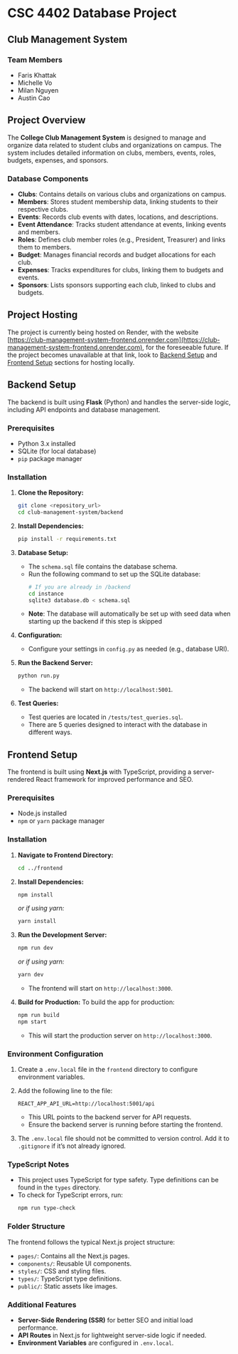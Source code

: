# CSC 4402 Database Project

## Club Management System

### Team Members
- Faris Khattak
- Michelle Vo
- Milan Nguyen
- Austin Cao

## Project Overview
The **College Club Management System** is designed to manage and organize data related to student clubs and organizations on campus. The system includes detailed information on clubs, members, events, roles, budgets, expenses, and sponsors.

### Database Components
- **Clubs**: Contains details on various clubs and organizations on campus.
- **Members**: Stores student membership data, linking students to their respective clubs.
- **Events**: Records club events with dates, locations, and descriptions.
- **Event Attendance**: Tracks student attendance at events, linking events and members.
- **Roles**: Defines club member roles (e.g., President, Treasurer) and links them to members.
- **Budget**: Manages financial records and budget allocations for each club.
- **Expenses**: Tracks expenditures for clubs, linking them to budgets and events.
- **Sponsors**: Lists sponsors supporting each club, linked to clubs and budgets.

## Project Hosting

The project is currently being hosted on Render, with the website [https://club-management-system-frontend.onrender.com](https://club-management-system-frontend.onrender.com), for the foreseeable future.
If the project becomes unavailable at that link, look to [Backend Setup](#Backend-Setup) and [Frontend Setup](#Frontend-Setup) sections for hosting locally.

## Backend Setup

The backend is built using **Flask** (Python) and handles the server-side logic, including API endpoints and database management.

### Prerequisites

- Python 3.x installed
- SQLite (for local database)
- `pip` package manager

### Installation

1. **Clone the Repository:**
   ```bash
   git clone <repository_url>
   cd club-management-system/backend
   ```

2. **Install Dependencies:**
   ```bash
   pip install -r requirements.txt
   ```

3. **Database Setup:**
   - The `schema.sql` file contains the database schema.
   - Run the following command to set up the SQLite database:
     ```bash
     # If you are already in /backend
     cd instance
     sqlite3 database.db < schema.sql
     ```
   - **Note**: The database will automatically be set up with seed data when starting up the backend if this step is skipped

4. **Configuration:**
   - Configure your settings in `config.py` as needed (e.g., database URI).

5. **Run the Backend Server:**
   ```bash
   python run.py
   ```
   - The backend will start on `http://localhost:5001`.

6. **Test Queries:**
   - Test queries are located in `/tests/test_queries.sql`.
   - There are 5 queries designed to interact with the database in different ways.

## Frontend Setup

The frontend is built using **Next.js** with TypeScript, providing a server-rendered React framework for improved performance and SEO.

### Prerequisites

- Node.js installed
- `npm` or `yarn` package manager

### Installation

1. **Navigate to Frontend Directory:**
   ```bash
   cd ../frontend
   ```

2. **Install Dependencies:**
   ```bash
   npm install
   ```
   *or if using yarn:*
   ```bash
   yarn install
   ```

3. **Run the Development Server:**
   ```bash
   npm run dev
   ```
   *or if using yarn:*
   ```bash
   yarn dev
   ```
   - The frontend will start on `http://localhost:3000`.

4. **Build for Production:**
   To build the app for production:
   ```bash
   npm run build
   npm start
   ```
   - This will start the production server on `http://localhost:3000`.

### Environment Configuration

1. Create a `.env.local` file in the `frontend` directory to configure environment variables.
2. Add the following line to the file:

   ```env
   REACT_APP_API_URL=http://localhost:5001/api
   ```

   - This URL points to the backend server for API requests.
   - Ensure the backend server is running before starting the frontend.

3. The `.env.local` file should not be committed to version control. Add it to `.gitignore` if it’s not already ignored.

### TypeScript Notes

- This project uses TypeScript for type safety. Type definitions can be found in the `types` directory.
- To check for TypeScript errors, run:
  ```bash
  npm run type-check
  ```

### Folder Structure

The frontend follows the typical Next.js project structure:
- `pages/`: Contains all the Next.js pages.
- `components/`: Reusable UI components.
- `styles/`: CSS and styling files.
- `types/`: TypeScript type definitions.
- `public/`: Static assets like images.

### Additional Features

- **Server-Side Rendering (SSR)** for better SEO and initial load performance.
- **API Routes** in Next.js for lightweight server-side logic if needed.
- **Environment Variables** are configured in `.env.local`.
